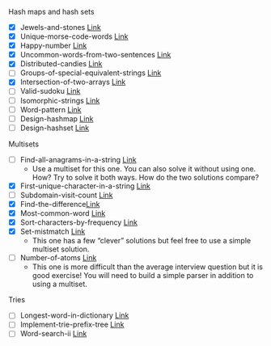 Hash maps and hash sets

-   [x] Jewels-and-stones [Link](https://leetcode.com/problems/jewels-and-stones/)
-   [x] Unique-morse-code-words [Link](https://leetcode.com/problems/unique-morse-code-words/)
-   [x] Happy-number [Link](https://leetcode.com/problems/happy-number/)
-   [x] Uncommon-words-from-two-sentences [Link](https://leetcode.com/problems/uncommon-words-from-two-sentences/)
-   [x] Distributed-candies [Link](https://leetcode.com/problems/distribute-candies/)
-   [ ] Groups-of-special-equivalent-strings [Link](https://leetcode.com/problems/groups-of-special-equivalent-strings/)
-   [x] Intersection-of-two-arrays [Link](https://leetcode.com/problems/intersection-of-two-arrays/)
-   [ ] Valid-sudoku [Link](https://leetcode.com/problems/valid-sudoku/)
-   [ ] Isomorphic-strings [Link](https://leetcode.com/problems/isomorphic-strings/)
-   [ ] Word-pattern [Link](https://leetcode.com/problems/word-pattern/)
-   [ ] Design-hashmap [Link](https://leetcode.com/problems/design-hashmap/)
-   [ ] Design-hashset [Link](https://leetcode.com/problems/design-hashset/)

Multisets

-   [ ] Find-all-anagrams-in-a-string [Link](https://leetcode.com/problems/find-all-anagrams-in-a-string/)
    -   Use a multiset for this one. You can also solve it without using one. How? Try to solve it both ways. How do the two solutions compare?
-   [x] First-unique-character-in-a-string [Link](https://leetcode.com/problems/first-unique-character-in-a-string/)
-   [ ] Subdomain-visit-count [Link](https://leetcode.com/problems/subdomain-visit-count/)
-   [x] Find-the-difference[Link](https://leetcode.com/problems/find-the-difference/)
-   [x] Most-common-word [Link](https://leetcode.com/problems/most-common-word/)
-   [x] Sort-characters-by-frequency [Link](https://leetcode.com/problems/sort-characters-by-frequency/)
-   [x] Set-mistmatch [Link](https://leetcode.com/problems/set-mismatch/)
    -   This one has a few “clever” solutions but feel free to use a simple multiset solution.
-   [ ] Number-of-atoms [Link](https://leetcode.com/problems/number-of-atoms/)
    -   This one is more difficult than the average interview question but it is good exercise! You will need to build a simple parser in addition to using a multiset.

Tries

-   [ ] Longest-word-in-dictionary [Link](https://leetcode.com/problems/longest-word-in-dictionary)
-   [ ] Implement-trie-prefix-tree [Link](https://leetcode.com/problems/implement-trie-prefix-tree)
-   [ ] Word-search-ii [Link](https://leetcode.com/problems/word-search-ii)

